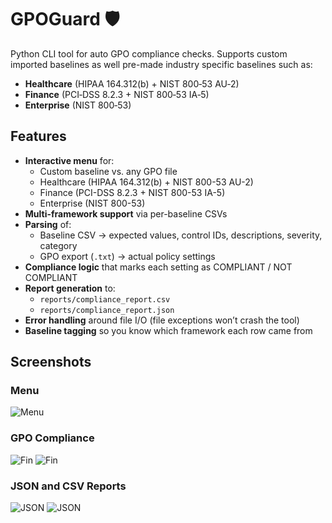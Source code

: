 # GPOGuard 🛡️
Python CLI tool for auto GPO compliance checks. Supports custom imported baselines as well pre-made industry specific baselines such as:
- **Healthcare** (HIPAA 164.312(b) + NIST 800‑53 AU‑2)  
- **Finance** (PCI‑DSS 8.2.3 + NIST 800‑53 IA‑5)  
- **Enterprise** (NIST 800‑53)

## Features
- **Interactive menu** for:
  - Custom baseline vs. any GPO file  
  - Healthcare (HIPAA 164.312(b) + NIST 800-53 AU-2)  
  - Finance (PCI-DSS 8.2.3 + NIST 800-53 IA-5)  
  - Enterprise (NIST 800-53)  
- **Multi-framework support** via per-baseline CSVs  
- **Parsing** of:
  - Baseline CSV → expected values, control IDs, descriptions, severity, category  
  - GPO export (`.txt`) → actual policy settings  
- **Compliance logic** that marks each setting as COMPLIANT / NOT COMPLIANT  
- **Report generation** to:
  - `reports/compliance_report.csv`  
  - `reports/compliance_report.json` 
- **Error handling** around file I/O (file exceptions won’t crash the tool)  
- **Baseline tagging** so you know which framework each row came from

## Screenshots
### Menu
![Menu](screenshots/menu.png)

### GPO Compliance
![Fin](screenshots/custom_to_finance.png)
![Fin](screenshots/again-finance-nc.png)

### JSON and CSV Reports
![JSON](screenshots/compliance_report_json.png)
![JSON](screenshots/compliance_report_csv.png)





